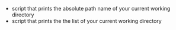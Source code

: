 - script that prints the absolute path name of your current working directory
- script that prints the the list of your current working directory